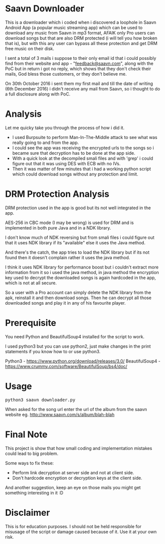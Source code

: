 Saavn Downloader
====
This is a downloader which i coded when i discovered a loophole in Saavn Android App (a popular music streaming app) which can be used to download any music from Saavn in mp3 format, AFAIK only Pro users can download songs but that are also DRM protected (i will tell you how broken that is), but with this any user can bypass all these protection and get DRM free music on their disk.

I sent a total of 3 mails i suppose to their only email id that i could possibly find from their website and app - "feedback@saavn.com", along with the PoC but in return i got no reply, which shows that they don't check their mails, God bless those customers, or they don't believe me.

On 30th October 2016 i sent them my first mail and till the date of writing (6th December 2016) i didn't receive any mail from Saavn, so i thought to do a full disclosure along with PoC.

Analysis
====
Let me quicky take you through the process of how i did it.

* I used Burpsuite to perform Man-In-The-Middle attack to see what was really going to and from the app.
* I could see the app was receiving the encrypted urls to the songs so i became sure that decryption has to be done at the app side.
* With a quick look at the decompiled smali files and with 'grep' i could figure out that it was using DES with ECB with no IVs.
* Then it was matter of few minutes that i had a working python script which could download songs without any protection and limit.

DRM Protection Analysis
====
DRM protection used in the app is good but its not well integrated in the app.

AES-256 in CBC mode (I may be wrong) is used for DRM and is implemented in both pure Java and in a NDK library.

I don't know much of NDK reversing but from smali files i could figure out that it uses NDK library if its "available" else it uses the Java method.

And there's the catch, the app tries to load the NDK library but if its not found then it doesn't complain rather it uses the java method.

I think it uses NDK library for performance boost but i couldn't extract more information from it so i used the java method, in java method the encryption key used to decrypt the downloaded songs is again hardcoded in the app, which is not at all secure.

So a user with a Pro account can simply delete the NDK library from the apk, reinstall it and then download songs. Then he can decrypt all those downloaded songs and play it in any of his favourite player.

Prerequisite
====
You need Python and BeautifulSoup4 installed for the script to work.

I used python3 but you can use python2, just make changes in the print statements if you know how to or use python3.

Python3			- https://www.python.org/download/releases/3.0/
BeautifulSoup4	- https://www.crummy.com/software/BeautifulSoup/bs4/doc/

Usage
====
<pre>python3 saavn_downloader.py</pre>

When asked for the song url enter the url of the album from the saavn website eg. http://www.saavn.com/s/album/blah-blah


Final Note
====
This project is show that how small coding and implementation mistakes could lead to big problem.

Some ways to fix these:

* Perform link decryption at server side and not at client side.
* Don't hardcode encryption or decryption keys at the client side.

And another suggestion, keep an eye on those mails you might get something interesting in it :D

Disclaimer
====
This is for education purposes. I should not be held responsible for misusage of the script or damage caused because of it. Use it at your own risk.

